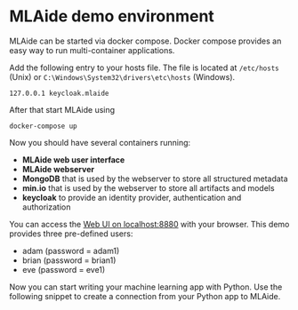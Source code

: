 # MLAide demo environment
MLAide can be started via docker compose. Docker compose provides an easy way to run multi-container applications.

Add the following entry to your hosts file. 
The file is located at `/etc/hosts` (Unix) or `C:\Windows\System32\drivers\etc\hosts` (Windows).
```
127.0.0.1 keycloak.mlaide
```

After that start MLAide using 
```
docker-compose up
```

Now you should have several containers running:
- **MLAide web user interface**
- **MLAide webserver**
- **MongoDB** that is used by the webserver to store all structured metadata
- **min.io** that is used by the webserver to store all artifacts and models
- **keycloak** to provide an identity provider, authentication and authorization

You can access the [Web UI on localhost:8880](http://localhost:8880) with your browser. This demo
provides three pre-defined users:
- adam (password = adam1)
- brian (password = brian1)
- eve (password = eve1)

Now you can start writing your machine learning app with Python. Use the following snippet to create a connection from your Python app to MLAide.

```python
```